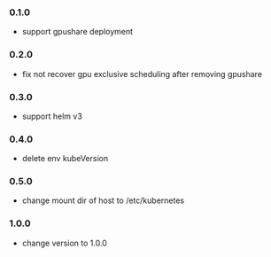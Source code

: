 ### 0.1.0

* support gpushare deployment

### 0.2.0

* fix not recover gpu exclusive scheduling after removing gpushare 

### 0.3.0

* support helm v3

### 0.4.0

* delete env kubeVersion

### 0.5.0

* change mount dir of host to /etc/kubernetes

### 1.0.0

* change version to 1.0.0
